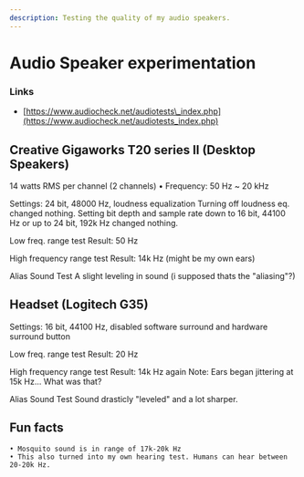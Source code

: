 ```yaml
---
description: Testing the quality of my audio speakers.
---
```


# Audio Speaker experimentation

### Links

* [https://www.audiocheck.net/audiotests\_index.php](https://www.audiocheck.net/audiotests_index.php)

## Creative Gigaworks T20 series II \(Desktop Speakers\)

14 watts RMS per channel \(2 channels\) • Frequency: 50 Hz ~ 20 kHz

Settings: 24 bit, 48000 Hz, loudness equalization Turning off loudness eq. changed nothing. Setting bit depth and sample rate down to 16 bit, 44100 Hz or up to 24 bit, 192k Hz changed nothing.

Low freq. range test Result: 50 Hz

High frequency range test Result: 14k Hz \(might be my own ears\)

Alias Sound Test A slight leveling in sound \(i supposed thats the "aliasing"?\)

## Headset \(Logitech G35\)

Settings: 16 bit, 44100 Hz, disabled software surround and hardware surround button

Low freq. range test Result: 20 Hz

High frequency range test Result: 14k Hz again Note: Ears began jittering at 15k Hz... What was that?

Alias Sound Test Sound drasticly "leveled" and a lot sharper.

## Fun facts

```text
• Mosquito sound is in range of 17k-20k Hz
• This also turned into my own hearing test. Humans can hear between 20-20k Hz.
```

